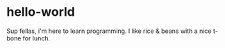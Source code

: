 # hello-world

Sup fellas, i'm here to learn programming. I like rice & beans with a nice t-bone for lunch.
